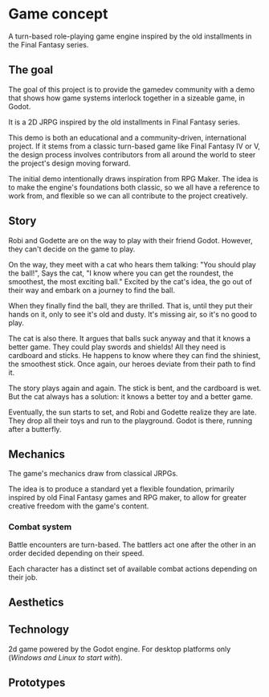 # Game concept

A turn-based role-playing game engine inspired by the old installments in the
Final Fantasy series.

## The goal

The goal of this project is to provide the gamedev community with a demo that
shows how game systems interlock together in a sizeable game, in Godot.

It is a 2D JRPG inspired by the old installments in Final Fantasy series.

This demo is both an educational and a community-driven, international project. If it
stems from a classic turn-based game like Final Fantasy IV or V, the design process involves contributors from all around the world to steer the project's design moving forward.

The initial demo intentionally draws inspiration from RPG Maker. The idea is to
make the engine's foundations both classic, so we all have a reference to work
from, and flexible so we can all contribute to the project creatively.

<!-- ## Aesthetics ## -->

<!-- ### The world ### -->

## Story

Robi and Godette are on the way to play with their friend Godot. However, they can't decide on the game to play.

On the way, they meet with a cat who hears them talking:
"You should play the ball!", Says the cat, "I know where you can get the roundest, the smoothest, the most exciting ball."
Excited by the cat's idea, the go out of their way and embark on a journey to find the ball.

When they finally find the ball, they are thrilled. That is, until they put their hands on it, only to see it's old and dusty. It's missing air, so it's no good to play.

The cat is also there. It argues that balls suck anyway and that it knows a better game. They could play swords and shields! All they need is cardboard and sticks. He happens to know where they can find the shiniest, the smoothest stick. Once again, our heroes deviate from their path to find it.

The story plays again and again. The stick is bent, and the cardboard is wet. But the cat always has a solution: it knows a better toy and a better game.

Eventually, the sun starts to set, and Robi and Godette realize they are late. They drop all their toys and run to the playground. Godot is there, running after a butterfly.

## Mechanics ##

The game's mechanics draw from classical JRPGs.

The idea is to produce a standard yet a flexible foundation, primarily inspired by old Final Fantasy games and RPG maker, to allow for greater creative freedom with the game's content.

### Combat system

Battle encounters are turn-based. The battlers act one after the other in an order decided depending on their speed.

Each character has a distinct set of available combat actions depending on their job.

## Aesthetics

## Technology ##

2d game powered by the Godot engine. For desktop platforms only
(*Windows and Linux to start with*).

## Prototypes ##
